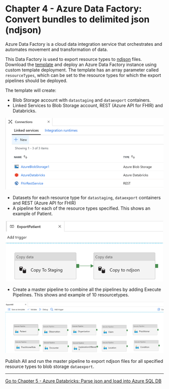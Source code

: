 # Chapter 4 - Azure Data Factory: Convert bundles to delimited json (ndjson)

Azure Data Factory is a cloud data integration service that orchestrates and automates movement and transformation of data.

This Data Factory is used to export resource types to [ndjson](http://ndjson.org/) files. Download the [template](./azuredeploy-adf.json) and deploy an Azure Data Factory instance using custom template deployment. The template has an array parameter called `resourceTypes`, which can be set to the resource types for which the export pipelines should be deployed.

The template will create:
* Blob Storage account with `datastaging` and `dataexport` containers.
* Linked Services to Blob Storage account, REST (Azure API for FHIR) and Databricks.

<center><img src="../images/adf-connections.PNG" width="600"></center>

* Datasets for each resource type for `datastaging`, `dataexport` containers and REST (Azure API for FHIR)
* A pipeline for each of the resource types specified. This shows an example of Patient.

<center><img src="../images/adf-export.PNG" width="500"></center>

* Create a master pipeline to combine all the pipelines by adding Execute Pipelines. This shows and example of 10 resourcetypes.

<center><img src="../images/adf-exportall.PNG" width="850"></center>


Publish All and run the master pipeline to export ndjson files for all specified resource types to blob storage `dataexport`. 

***

[Go to Chapter 5 - Azure Databricks: Parse json and load into Azure SQL DB](../Chapter5-AzureDatabricks/ReadMe.md)
